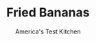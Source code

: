 ---
layout: ../../layouts/MarkdownPostLayout.astro
title: Fried Bananas
author: America's Test Kitchen
pubDate: 2023-03-15
description: "These bite-size snacks are soft on the inside and crispy on the outside."
image_url: https://res.cloudinary.com/hksqkdlah/image/upload/ar_1:1,c_fill,dpr_2.0,f_auto,fl_lossy.progressive.strip_profile,g_faces:auto,q_auto:low,w_344/44392-sfs-heirloom-fried-bananas-7
tags: ["Desserts or Baked Goods","Fruit","Fruit Desserts"]
calories: 2508
protein: 2
carbohydrates: 38
fats: 
fiber: 1
ingredients: ["4 , ripe bananas, sliced 1 inch thick","2 tablespoons, all-purpose flour, plus ¾ cup (3¾ ounces), divided","1/2 cup (3½ ounces), sugar","1/2 teaspoon, baking powder","1/2 teaspoon, finely grated lemon zest","1/4 teaspoon, table salt","3/4 cup, whole milk","2 quarts, vegetable oil, for frying"]
serves: 8
time: "1¼ hours"
instructions: ["Toss bananas with 2 tablespoons flour in bowl. Freeze until bananas are firm, about 30 minutes.","Whisk sugar, baking powder, lemon zest, salt, and remaining ¾ cup flour together in bowl. Slowly whisk milk into flour mixture until smooth batter forms.","Set wire rack in rimmed baking sheet and line rack with triple layer of paper towels. Add oil to large Dutch oven until it measures about 1½ inches deep and heat over medium-high heat to 375 degrees.","Transfer half of bananas to batter and stir to coat. Using tongs or fork and working with 1 piece at a time, remove bananas from batter, allowing excess batter to drip back into bowl, then add to hot oil. Cook until golden brown, about 2 minutes, stirring occasionally and flipping bananas as needed. Adjust burner, if necessary, to maintain oil temperature between 350 and 375 degrees.","Transfer bananas to prepared rack. Return oil to 375 degrees and repeat with remaining bananas and batter. Serve."]
nutrition: ["254 mg Potassium","76 mg Phosphorus","52 mg Calcium","21 mg Magnesium","106 mg Sodium","17 g Fat","1 mg Niacin (B3)","11 g Monounsaturated","2 g Polyunsaturated","5 mg Vitamin C","2 mg Cholesterol","1 g Saturated","1 g Fiber","23 µg Folic acid","17 µg Folate (food)","20 g Sugars","65 g Water","38 g Carbs","57 µg Folate equivalent (total)","2 g Protein","3 mg Vitamin E","12 µg Vitamin A","313 kcal Energy","12 g Sugars, added","2508 calories"]
notes: "Use ripe yellow bananas. Avoid ones that are green or have begun to turn black. Serve with store-bought chocolate sauce, if desired."
---